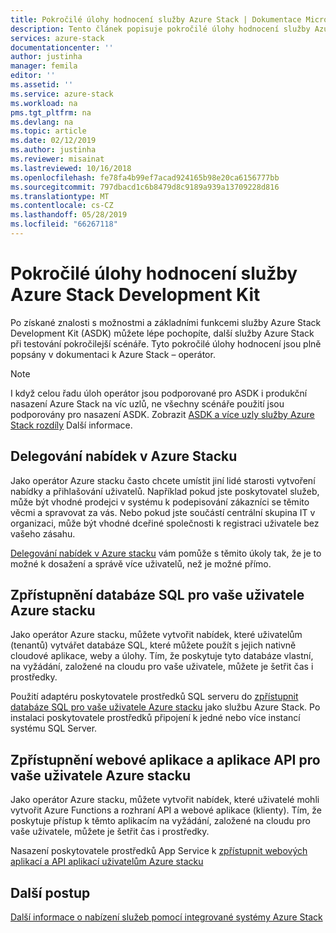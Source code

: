 ```yaml
---
title: Pokročilé úlohy hodnocení služby Azure Stack | Dokumentace Microsoftu
description: Tento článek popisuje pokročilé úlohy hodnocení služby Azure Stack.
services: azure-stack
documentationcenter: ''
author: justinha
manager: femila
editor: ''
ms.assetid: ''
ms.service: azure-stack
ms.workload: na
pms.tgt_pltfrm: na
ms.devlang: na
ms.topic: article
ms.date: 02/12/2019
ms.author: justinha
ms.reviewer: misainat
ms.lastreviewed: 10/16/2018
ms.openlocfilehash: fe78fa4b99ef7acad924165b98e20ca6156777bb
ms.sourcegitcommit: 797dbacd1c6b8479d8c9189a939a13709228d816
ms.translationtype: MT
ms.contentlocale: cs-CZ
ms.lasthandoff: 05/28/2019
ms.locfileid: "66267118"
---
```

# <a name="advanced-azure-stack-development-kit-evaluation-tasks"></a>Pokročilé úlohy hodnocení služby Azure Stack Development Kit
Po získané znalosti s možnostmi a základními funkcemi služby Azure Stack Development Kit (ASDK) můžete lépe pochopíte, další služby Azure Stack při testování pokročilejší scénáře. Tyto pokročilé úlohy hodnocení jsou plně popsány v dokumentaci k Azure Stack – operátor.

> [!NOTE]
> I když celou řadu úloh operátor jsou podporované pro ASDK i produkční nasazení Azure Stack na víc uzlů, ne všechny scénáře použití jsou podporovány pro nasazení ASDK. Zobrazit [ASDK a více uzly služby Azure Stack rozdíly](asdk-what-is.md#asdk-and-multi-node-azure-stack-differences) Další informace.

## <a name="delegate-offers-in-azure-stack"></a>Delegování nabídek v Azure Stacku
Jako operátor Azure stacku často chcete umístit jiní lidé starosti vytvoření nabídky a přihlašování uživatelů. Například pokud jste poskytovatel služeb, může být vhodné prodejci v systému k podepisování zákazníci se těmito věcmi a spravovat za vás. Nebo pokud jste součástí centrální skupina IT v organizaci, může být vhodné dceřiné společnosti k registraci uživatele bez vašeho zásahu.

[Delegování nabídek v Azure stacku](../operator/azure-stack-delegated-provider.md) vám pomůže s těmito úkoly tak, že je to možné k dosažení a správě více uživatelů, než je možné přímo.

## <a name="make-sql-databases-available-to-your-azure-stack-users"></a>Zpřístupnění databáze SQL pro vaše uživatele Azure stacku
Jako operátor Azure stacku, můžete vytvořit nabídek, které uživatelům (tenantů) vytvářet databáze SQL, které můžete použít s jejich nativně cloudové aplikace, weby a úlohy. Tím, že poskytuje tyto databáze vlastní, na vyžádání, založené na cloudu pro vaše uživatele, můžete je šetřit čas i prostředky.

Použití adaptéru poskytovatele prostředků SQL serveru do [zpřístupnit databáze SQL pro vaše uživatele Azure stacku](../operator/azure-stack-tutorial-sql-server.md) jako službu Azure Stack. Po instalaci poskytovatele prostředků připojení k jedné nebo více instancí systému SQL Server.

## <a name="make-web-and-api-apps-available-to-your-azure-stack-users"></a>Zpřístupnění webové aplikace a aplikace API pro vaše uživatele Azure stacku
Jako operátor Azure stacku, můžete vytvořit nabídek, které uživatelé mohli vytvořit Azure Functions a rozhraní API a webové aplikace (klienty). Tím, že poskytuje přístup k těmto aplikacím na vyžádání, založené na cloudu pro vaše uživatele, můžete je šetřit čas i prostředky.

Nasazení poskytovatele prostředků App Service k [zpřístupnit webových aplikací a API aplikací uživatelům Azure stacku](../operator/azure-stack-tutorial-app-service.md)

## <a name="next-steps"></a>Další postup

[Další informace o nabízení služeb pomocí integrované systémy Azure Stack](../operator/azure-stack-offer-services-overview.md)
